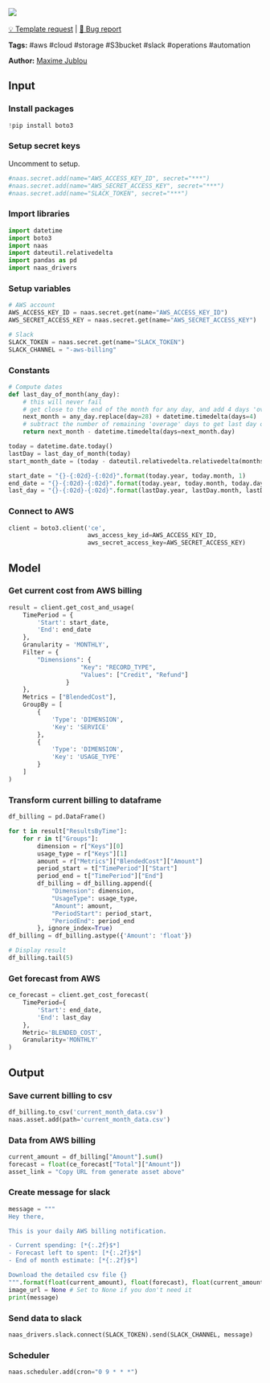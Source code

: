 <a href="https://app.naas.ai/user-redirect/naas/downloader?url=https://raw.githubusercontent.com/jupyter-naas/awesome-notebooks/master/AWS/AWS_Daily_biling_notification_to_slack.ipynb" target="_parent"><img src="https://naasai-public.s3.eu-west-3.amazonaws.com/open_in_naas.svg"/></a><br><br><a href="https://github.com/jupyter-naas/awesome-notebooks/issues/new?assignees=&labels=&template=template-request.md&title=Tool+-+Action+of+the+notebook+">💡 Template request</a> | <a href="https://github.com/jupyter-naas/awesome-notebooks/issues/new?assignees=&labels=&template=bug_report.md&title=">🚨 Bug report</a>

**Tags:** #aws #cloud #storage #S3bucket #slack #operations #automation

**Author:** [Maxime Jublou](https://www.linkedin.com/in/maximejublou/)

## Input

### Install packages


```python
!pip install boto3
```

### Setup secret keys
Uncomment to setup.


```python
#naas.secret.add(name="AWS_ACCESS_KEY_ID", secret="***") 
#naas.secret.add(name="AWS_SECRET_ACCESS_KEY", secret="***")
#naas.secret.add(name="SLACK_TOKEN", secret="***")
```

### Import libraries


```python
import datetime
import boto3
import naas
import dateutil.relativedelta
import pandas as pd
import naas_drivers
```

### Setup variables


```python
# AWS account
AWS_ACCESS_KEY_ID = naas.secret.get(name="AWS_ACCESS_KEY_ID")
AWS_SECRET_ACCESS_KEY = naas.secret.get(name="AWS_SECRET_ACCESS_KEY")

# Slack
SLACK_TOKEN = naas.secret.get(name="SLACK_TOKEN")
SLACK_CHANNEL = "-aws-billing"
```

### Constants


```python
# Compute dates
def last_day_of_month(any_day):
    # this will never fail
    # get close to the end of the month for any day, and add 4 days 'over'
    next_month = any_day.replace(day=28) + datetime.timedelta(days=4)
    # subtract the number of remaining 'overage' days to get last day of current month, or said programattically said, the previous day of the first of next month
    return next_month - datetime.timedelta(days=next_month.day)

today = datetime.date.today()
lastDay = last_day_of_month(today)
start_month_date = (today - dateutil.relativedelta.relativedelta(months=12))

start_date = "{}-{:02d}-{:02d}".format(today.year, today.month, 1)
end_date = "{}-{:02d}-{:02d}".format(today.year, today.month, today.day)
last_day = "{}-{:02d}-{:02d}".format(lastDay.year, lastDay.month, lastDay.day)
```

### Connect to AWS


```python
client = boto3.client('ce',
                      aws_access_key_id=AWS_ACCESS_KEY_ID,
                      aws_secret_access_key=AWS_SECRET_ACCESS_KEY)
```

## Model

### Get current cost from AWS billing


```python
result = client.get_cost_and_usage(
    TimePeriod = {
        'Start': start_date,
        'End': end_date
    },
    Granularity = 'MONTHLY',
    Filter = {
        "Dimensions": {
                    "Key": "RECORD_TYPE",
                    "Values": ["Credit", "Refund"]
                }
    },
    Metrics = ["BlendedCost"],
    GroupBy = [
        {
            'Type': 'DIMENSION',
            'Key': 'SERVICE'
        },
        {
            'Type': 'DIMENSION',
            'Key': 'USAGE_TYPE'
        }
    ]
)
```

### Transform current billing to dataframe


```python
df_billing = pd.DataFrame()

for t in result["ResultsByTime"]:
    for r in t["Groups"]:
        dimension = r["Keys"][0]
        usage_type = r["Keys"][1]
        amount = r["Metrics"]["BlendedCost"]["Amount"]
        period_start = t["TimePeriod"]["Start"]
        period_end = t["TimePeriod"]["End"]
        df_billing = df_billing.append({
            "Dimension": dimension,
            "UsageType": usage_type,
            "Amount": amount,
            "PeriodStart": period_start,
            "PeriodEnd": period_end
        }, ignore_index=True)
df_billing = df_billing.astype({'Amount': 'float'})

# Display result
df_billing.tail(5)
```

### Get forecast from AWS


```python
ce_forecast = client.get_cost_forecast(
    TimePeriod={
        'Start': end_date,
        'End': last_day
    },
    Metric='BLENDED_COST',
    Granularity='MONTHLY'
)
```

## Output

### Save current billing to csv


```python
df_billing.to_csv('current_month_data.csv')
naas.asset.add(path='current_month_data.csv')
```

### Data from AWS billing


```python
current_amount = df_billing["Amount"].sum()
forecast = float(ce_forecast["Total"]["Amount"])
asset_link = "Copy URL from generate asset above"
```

### Create message for slack


```python
message = """
Hey there, 

This is your daily AWS billing notification.

- Current spending: [*{:.2f}$*]
- Forecast left to spent: [*{:.2f}$*]
- End of month estimate: [*{:.2f}$*]

Download the detailed csv file {}
""".format(float(current_amount), float(forecast), float(current_amount - forecast), asset_link)
image_url = None # Set to None if you don't need it
print(message)
```

### Send data to slack


```python
naas_drivers.slack.connect(SLACK_TOKEN).send(SLACK_CHANNEL, message)
```

### Scheduler


```python
naas.scheduler.add(cron="0 9 * * *")
```
